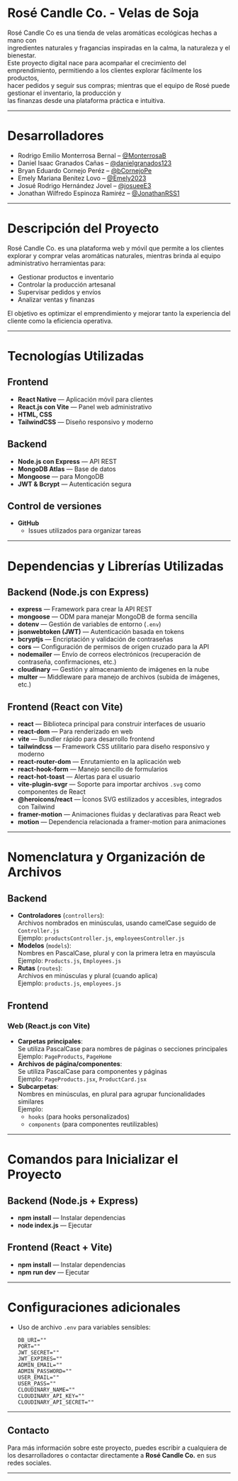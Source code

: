 # Rosé Candle Co. - Velas de Soja

Rosé Candle Co es una tienda de velas aromáticas ecológicas hechas a mano con  
ingredientes naturales y fragancias inspiradas en la calma, la naturaleza y el bienestar.  
Este proyecto digital nace para acompañar el crecimiento del emprendimiento, permitiendo a los clientes explorar fácilmente los productos,  
hacer pedidos y seguir sus compras; mientras que el equipo de Rosé puede gestionar el inventario, la producción y  
las finanzas desde una plataforma práctica e intuitiva.

---

# Desarrolladores  
- Rodrigo Emilio Monterrosa Bernal – [@MonterrosaB](https://github.com/MonterrosaB)  
- Daniel Isaac Granados Cañas – [@danielgranados123](https://github.com/danielgranados123)  
- Bryan Eduardo Cornejo Peréz – [@bCornejoPe](https://github.com/bCornejoPe)  
- Emely Mariana Benitez Lovo – [@Emely2023](https://github.com/Emely2023)  
- Josué Rodrigo Hernández Jovel – [@josueeE3](https://github.com/josueeE3)  
- Jonathan Wilfredo Espinoza Ramiréz – [@JonathanRSS1](https://github.com/JonathanRSS1)  

---

# Descripción del Proyecto

Rosé Candle Co. es una plataforma web y móvil que permite a los clientes explorar y comprar velas aromáticas naturales, mientras brinda al equipo administrativo herramientas para:

- Gestionar productos e inventario  
- Controlar la producción artesanal  
- Supervisar pedidos y envíos  
- Analizar ventas y finanzas  

El objetivo es optimizar el emprendimiento y mejorar tanto la experiencia del cliente como la eficiencia operativa.

---

# Tecnologías Utilizadas

## Frontend  
- **React Native** — Aplicación móvil para clientes  
- **React.js con Vite** — Panel web administrativo  
- **HTML, CSS**  
- **TailwindCSS** — Diseño responsivo y moderno  

## Backend  
- **Node.js con Express** — API REST  
- **MongoDB Atlas** — Base de datos  
- **Mongoose** — para MongoDB  
- **JWT & Bcrypt** — Autenticación segura  

## Control de versiones  
- **GitHub**  
  - Issues utilizados para organizar tareas  

---

# Dependencias y Librerías Utilizadas

## Backend (Node.js con Express)  
- **express** — Framework para crear la API REST  
- **mongoose** — ODM para manejar MongoDB de forma sencilla  
- **dotenv** — Gestión de variables de entorno (`.env`)  
- **jsonwebtoken (JWT)** — Autenticación basada en tokens  
- **bcryptjs** — Encriptación y validación de contraseñas  
- **cors** — Configuración de permisos de origen cruzado para la API  
- **nodemailer** — Envío de correos electrónicos (recuperación de contraseña, confirmaciones, etc.)  
- **cloudinary** — Gestión y almacenamiento de imágenes en la nube  
- **multer** — Middleware para manejo de archivos (subida de imágenes, etc.)

## Frontend (React con Vite)  
- **react** — Biblioteca principal para construir interfaces de usuario  
- **react-dom** — Para renderizado en web
- **vite** — Bundler rápido para desarrollo frontend  
- **tailwindcss** — Framework CSS utilitario para diseño responsivo y moderno  
- **react-router-dom** — Enrutamiento en la aplicación web  
- **react-hook-form** — Manejo sencillo de formularios
- **react-hot-toast** — Alertas para el usuario
- **vite-plugin-svgr** — Soporte para importar archivos `.svg` como componentes de React
- **@heroicons/react** — Íconos SVG estilizados y accesibles, integrados con Tailwind 
- **framer-motion** — Animaciones fluidas y declarativas para React web  
- **motion** — Dependencia relacionada a framer-motion para animaciones  

---

# Nomenclatura y Organización de Archivos

## Backend  
- **Controladores** (`controllers`):  
  Archivos nombrados en minúsculas, usando camelCase seguido de `Controller.js`  
  Ejemplo: `productsController.js`, `employeesController.js`  
- **Modelos** (`models`):  
  Nombres en PascalCase, plural y con la primera letra en mayúscula  
  Ejemplo: `Products.js`, `Employees.js`  
- **Rutas** (`routes`):  
  Archivos en minúsculas y plural (cuando aplica)  
  Ejemplo: `products.js`, `employees.js`  

## Frontend  

### Web (React.js con Vite)  
- **Carpetas principales**:  
  Se utiliza PascalCase para nombres de páginas o secciones principales  
  Ejemplo: `PageProducts`, `PageHome`  
- **Archivos de página/componentes**:  
  Se utiliza PascalCase para componentes y páginas  
  Ejemplo: `PageProducts.jsx`, `ProductCard.jsx`  
- **Subcarpetas**:  
  Nombres en minúsculas, en plural para agrupar funcionalidades similares  
  Ejemplo:  
  - `hooks` (para hooks personalizados)  
  - `components` (para componentes reutilizables) 

---

# Comandos para Inicializar el Proyecto

## Backend (Node.js + Express)
- **npm install** — Instalar dependencias
- **node index.js** — Ejecutar

## Frontend (React + Vite)
- **npm install** — Instalar dependencias
- **npm run dev** — Ejecutar

---

# Configuraciones adicionales

- Uso de archivo `.env` para variables sensibles:  
  ```env
  DB_URI=""
  PORT=""
  JWT_SECRET=""
  JWT_EXPIRES=""
  ADMIN_EMAIL=""
  ADMIN_PASSWORD=""
  USER_EMAIL=""
  USER_PASS=""
  CLOUDINARY_NAME=""
  CLOUDINARY_API_KEY=""
  CLOUDINARY_API_SECRET=""

---

## Contacto

Para más información sobre este proyecto, puedes escribir a cualquiera de los desarrolladores o contactar directamente a **Rosé Candle Co.** en sus redes sociales.

---
